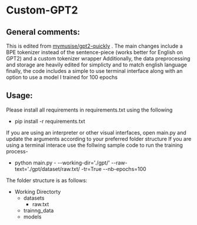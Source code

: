 # Custom-GPT2

## General comments:
This is edited from [mymusise/gpt2-quickly](https://github.com/mymusise/gpt2-quickly#main-file) . 
The main changes include a BPE tokenizer instead of the sentence-piece (works better for English on GPT2) and a custom tokenizer wrapper
Additionally, the data preprocessing and storage are heavily edited for simplicty and to match english language
finally, the code includes a simple to use terminal interface along with an option to use a model I trained for 100 epochs

## Usage:
Please install all requirements in requirements.txt using the following 

* pip install -r requirements.txt

If you are using an interpreter or other visual interfaces, open main.py and update the arguments according to your preferred folder structure
If you are using a terminal interace use the follwing sample code to run the training process-


* python main.py - --working-dir='./gpt/' --raw-text='./gpt/dataset/raw.txt/ -tr=True --nb-epochs=100 

 The folder structure is as follows:
- Working Directorty
  - datasets
    - raw.txt
   - trainng_data
   - models
